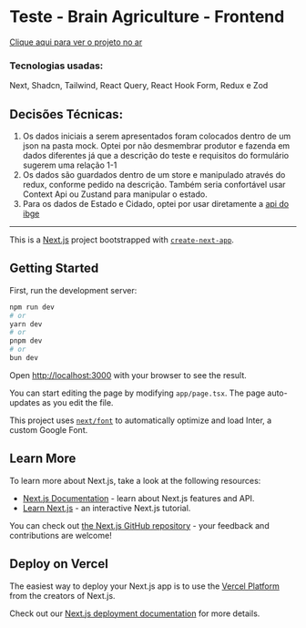 # Teste - Brain Agriculture - Frontend

[Clique aqui para ver o projeto no ar](https://brain-agriculture-front.vercel.app/)

### Tecnologias usadas:

Next, Shadcn, Tailwind, React Query, React Hook Form, Redux e Zod

## Decisões Técnicas:

1. Os dados iniciais a serem apresentados foram colocados dentro de um json na pasta mock. Optei por não desmembrar produtor e fazenda em dados diferentes já que a descrição do teste e requisitos do formulário sugerem uma relação 1-1
2. Os dados são guardados dentro de um store e manipulado através do redux, conforme pedido na descrição. Também seria confortável usar Context Api ou Zustand para manipular o estado.
3. Para os dados de Estado e Cidado, optei por usar diretamente a [api do ibge](https://servicodados.ibge.gov.br/api/v1)

---

This is a [Next.js](https://nextjs.org/) project bootstrapped with [`create-next-app`](https://github.com/vercel/next.js/tree/canary/packages/create-next-app).

## Getting Started

First, run the development server:

```bash
npm run dev
# or
yarn dev
# or
pnpm dev
# or
bun dev
```

Open [http://localhost:3000](http://localhost:3000) with your browser to see the result.

You can start editing the page by modifying `app/page.tsx`. The page auto-updates as you edit the file.

This project uses [`next/font`](https://nextjs.org/docs/basic-features/font-optimization) to automatically optimize and load Inter, a custom Google Font.

## Learn More

To learn more about Next.js, take a look at the following resources:

- [Next.js Documentation](https://nextjs.org/docs) - learn about Next.js features and API.
- [Learn Next.js](https://nextjs.org/learn) - an interactive Next.js tutorial.

You can check out [the Next.js GitHub repository](https://github.com/vercel/next.js/) - your feedback and contributions are welcome!

## Deploy on Vercel

The easiest way to deploy your Next.js app is to use the [Vercel Platform](https://vercel.com/new?utm_medium=default-template&filter=next.js&utm_source=create-next-app&utm_campaign=create-next-app-readme) from the creators of Next.js.

Check out our [Next.js deployment documentation](https://nextjs.org/docs/deployment) for more details.
